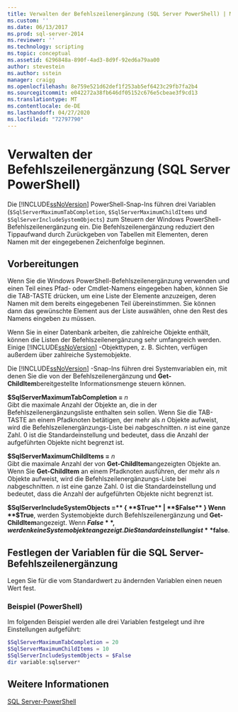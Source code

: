 ```yaml
---
title: Verwalten der Befehlszeilenergänzung (SQL Server PowerShell) | Microsoft-Dokumentation
ms.custom: ''
ms.date: 06/13/2017
ms.prod: sql-server-2014
ms.reviewer: ''
ms.technology: scripting
ms.topic: conceptual
ms.assetid: 6296848a-890f-4ad3-8d9f-92ed6a79aa00
author: stevestein
ms.author: sstein
manager: craigg
ms.openlocfilehash: 8e759e521d62def1f253ab5ef6423c29fb7fa2b4
ms.sourcegitcommit: e042272a38fb646df05152c676e5cbeae3f9cd13
ms.translationtype: MT
ms.contentlocale: de-DE
ms.lasthandoff: 04/27/2020
ms.locfileid: "72797790"
---
```

# <a name="manage-tab-completion-sql-server-powershell"></a>Verwalten der Befehlszeilenergänzung (SQL Server PowerShell)
  Die [!INCLUDE[ssNoVersion](../includes/ssnoversion-md.md)] PowerShell-Snap-Ins führen drei Variablen (`$SqlServerMaximumTabCompletion`, `$SqlServerMaximumChildItems` und `$SqlServerIncludeSystemObjects`) zum Steuern der Windows PowerShell-Befehlszeilenergänzung ein. Die Befehlszeilenergänzung reduziert den Tippaufwand durch Zurückgeben von Tabellen mit Elementen, deren Namen mit der eingegebenen Zeichenfolge beginnen.  
  
## <a name="before-you-begin"></a>Vorbereitungen  
 Wenn Sie die Windows PowerShell-Befehlszeilenergänzung verwenden und einen Teil eines Pfad- oder Cmdlet-Namens eingegeben haben, können Sie die TAB-TASTE drücken, um eine Liste der Elemente anzuzeigen, deren Namen mit dem bereits eingegebenen Teil übereinstimmen. Sie können dann das gewünschte Element aus der Liste auswählen, ohne den Rest des Namens eingeben zu müssen.  
  
 Wenn Sie in einer Datenbank arbeiten, die zahlreiche Objekte enthält, können die Listen der Befehlszeilenergänzung sehr umfangreich werden. Einige [!INCLUDE[ssNoVersion](../includes/ssnoversion-md.md)] -Objekttypen, z. B. Sichten, verfügen außerdem über zahlreiche Systemobjekte.  
  
 Die [!INCLUDE[ssNoVersion](../includes/ssnoversion-md.md)] -Snap-Ins führen drei Systemvariablen ein, mit denen Sie die von der Befehlszeilenergänzung und **Get-ChildItem**bereitgestellte Informationsmenge steuern können.  
  
 **$SqlServerMaximumTabCompletion =** *n*  
 Gibt die maximale Anzahl der Objekte an, die in der Befehlszeilenergänzungsliste enthalten sein sollen. Wenn Sie die TAB-TASTE an einem Pfadknoten betätigen, der mehr als *n* Objekte aufweist, wird die Befehlszeilenergänzungs-Liste bei *n*abgeschnitten. *n* ist eine ganze Zahl. 0 ist die Standardeinstellung und bedeutet, dass die Anzahl der aufgeführten Objekte nicht begrenzt ist.  
  
 **$SqlServerMaximumChildItems =** *n*  
 Gibt die maximale Anzahl der von **Get-ChildItem**angezeigten Objekte an. Wenn Sie **Get-ChildItem** an einem Pfadknoten ausführen, der mehr als *n* Objekte aufweist, wird die Befehlszeilenergänzungs-Liste bei *n*abgeschnitten. *n* ist eine ganze Zahl. 0 ist die Standardeinstellung und bedeutet, dass die Anzahl der aufgeführten Objekte nicht begrenzt ist.  
  
 **$SqlServerIncludeSystemObjects =** { **$True** | **$False** }  
 Wenn **$True**, werden Systemobjekte durch Befehlszeilenergänzung und **Get-ChildItem**angezeigt. Wenn **$False**, werden keine Systemobjekte angezeigt. Die Standardeinstellung ist **$false**.  
  
## <a name="set-the-sql-server-tab-completion-variables"></a>Festlegen der Variablen für die SQL Server-Befehlszeilenergänzung  
 Legen Sie für die vom Standardwert zu ändernden Variablen einen neuen Wert fest.  
  
### <a name="example-powershell"></a>Beispiel (PowerShell)  
 Im folgenden Beispiel werden alle drei Variablen festgelegt und ihre Einstellungen aufgeführt:  
  
```powershell
$SqlServerMaximumTabCompletion = 20  
$SqlServerMaximumChildItems = 10  
$SqlServerIncludeSystemObjects = $False  
dir variable:sqlserver*  
```  
  
## <a name="see-also"></a>Weitere Informationen  
 [SQL Server-PowerShell](sql-server-powershell.md)  
